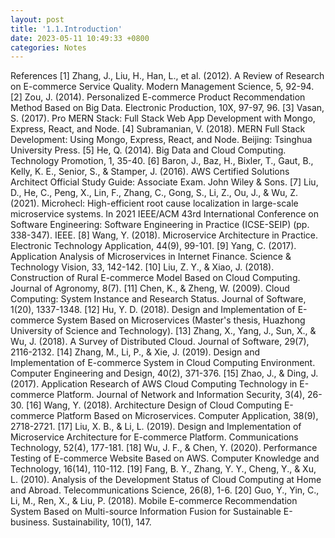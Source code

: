 ```yaml
---
layout: post
title: '1.1.Introduction'
date: 2023-05-11 10:49:33 +0800
categories: Notes
---
```


References
[1] Zhang, J., Liu, H., Han, L., et al. (2012). A Review of Research on E-commerce Service Quality. Modern Management Science, 5, 92-94.
[2] Zou, J. (2014). Personalized E-commerce Product Recommendation Method Based on Big Data. Electronic Production, 10X, 97-97, 96.
[3] Vasan, S. (2017). Pro MERN Stack: Full Stack Web App Development with Mongo, Express, React, and Node.
[4] Subramanian, V. (2018). MERN Full Stack Development: Using Mongo, Express, React, and Node. Beijing: Tsinghua University Press.
[5] He, Q. (2014). Big Data and Cloud Computing. Technology Promotion, 1, 35-40.
[6] Baron, J., Baz, H., Bixler, T., Gaut, B., Kelly, K. E., Senior, S., & Stamper, J. (2016). AWS Certified Solutions Architect Official Study Guide: Associate Exam. John Wiley & Sons.
[7] Liu, D., He, C., Peng, X., Lin, F., Zhang, C., Gong, S., Li, Z., Ou, J., & Wu, Z. (2021). Microhecl: High-efficient root cause localization in large-scale microservice systems. In 2021 IEEE/ACM 43rd International Conference on Software Engineering: Software Engineering in Practice (ICSE-SEIP) (pp. 338-347). IEEE.
[8] Wang, Y. (2018). Microservice Architecture in Practice. Electronic Technology Application, 44(9), 99-101.
[9] Yang, C. (2017). Application Analysis of Microservices in Internet Finance. Science & Technology Vision, 33, 142-142.
[10] Liu, Z. Y., & Xiao, J. (2018). Construction of Rural E-commerce Model Based on Cloud Computing. Journal of Agronomy, 8(7).
[11] Chen, K., & Zheng, W. (2009). Cloud Computing: System Instance and Research Status. Journal of Software, 1(20), 1337-1348.
[12] Hu, Y. D. (2018). Design and Implementation of E-commerce System Based on Microservices (Master's thesis, Huazhong University of Science and Technology).
[13] Zhang, X., Yang, J., Sun, X., & Wu, J. (2018). A Survey of Distributed Cloud. Journal of Software, 29(7), 2116-2132.
[14] Zhang, M., Li, P., & Xie, J. (2019). Design and Implementation of E-commerce System in Cloud Computing Environment. Computer Engineering and Design, 40(2), 371-376.
[15] Zhao, J., & Ding, J. (2017). Application Research of AWS Cloud Computing Technology in E-commerce Platform. Journal of Network and Information Security, 3(4), 26-30.
[16] Wang, Y. (2018). Architecture Design of Cloud Computing E-commerce Platform Based on Microservices. Computer Application, 38(9), 2718-2721.
[17] Liu, X. B., & Li, L. (2019). Design and Implementation of Microservice Architecture for E-commerce Platform. Communications Technology, 52(4), 177-181.
[18] Wu, J. F., & Chen, Y. (2020). Performance Testing of E-commerce Website Based on AWS. Computer Knowledge and Technology, 16(14), 110-112.
[19] Fang, B. Y., Zhang, Y. Y., Cheng, Y., & Xu, L. (2010). Analysis of the Development Status of Cloud Computing at Home and Abroad. Telecommunications Science, 26(8), 1-6.
[20] Guo, Y., Yin, C., Li, M., Ren, X., & Liu, P. (2018). Mobile E-commerce Recommendation System Based on Multi-source Information Fusion for Sustainable E-business. Sustainability, 10(1), 147.
